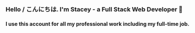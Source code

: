 ### Hello / こんにちは. I'm Stacey - a Full Stack Web Developer 👋

#### I use this account for all my professional work including my full-time job.

